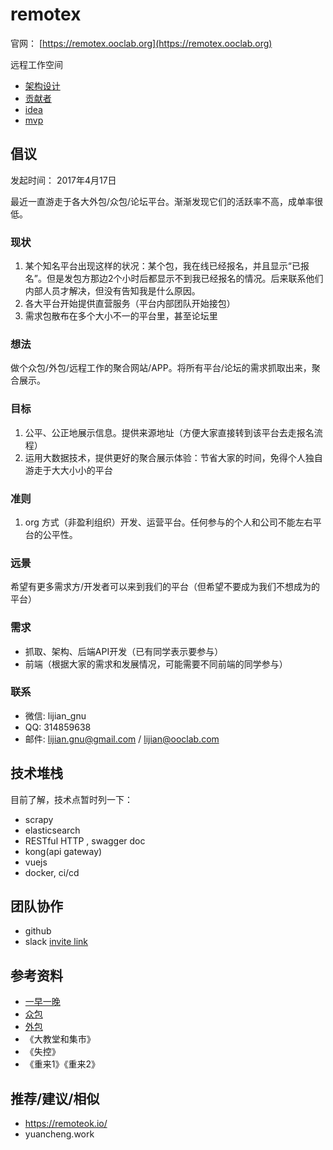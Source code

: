 # remotex

官网： [https://remotex.ooclab.org](https://remotex.ooclab.org)

远程工作空间

- [架构设计](docs/design/remotex-arch.md)
- [贡献者](contributors.md)
- [idea](idea.md)
- [mvp](mvp.md)

## 倡议

发起时间： 2017年4月17日

最近一直游走于各大外包/众包/论坛平台。渐渐发现它们的活跃率不高，成单率很低。

### 现状

1. 某个知名平台出现这样的状况：某个包，我在线已经报名，并且显示“已报名”。但是发包方那边2个小时后都显示不到我已经报名的情况。后来联系他们内部人员才解决，但没有告知我是什么原因。
2. 各大平台开始提供直营服务（平台内部团队开始接包）
3. 需求包散布在多个大小不一的平台里，甚至论坛里

### 想法

做个众包/外包/远程工作的聚合网站/APP。将所有平台/论坛的需求抓取出来，聚合展示。

### 目标

1. 公平、公正地展示信息。提供来源地址（方便大家直接转到该平台去走报名流程）
2. 运用大数据技术，提供更好的聚合展示体验：节省大家的时间，免得个人独自游走于大大小小的平台

### 准则

1. org 方式（非盈利组织）开发、运营平台。任何参与的个人和公司不能左右平台的公平性。

### 远景

希望有更多需求方/开发者可以来到我们的平台（但希望不要成为我们不想成为的平台）

### 需求

- 抓取、架构、后端API开发（已有同学表示要参与）
- 前端（根据大家的需求和发展情况，可能需要不同前端的同学参与）

### 联系

- 微信: lijian_gnu
- QQ: 314859638
- 邮件: lijian.gnu@gmail.com / lijian@ooclab.com

## 技术堆栈

目前了解，技术点暂时列一下：

- scrapy
- elasticsearch
- RESTful HTTP , swagger doc
- kong(api gateway)
- vuejs
- docker, ci/cd

## 团队协作

- github
- slack [invite link](http://t.cn/RXxTqF0)

## 参考资料

- [一早一晚](http://yizaoyiwan.com/)
- [众包](https://zh.wikipedia.org/wiki/%E4%BC%97%E5%8C%85)
- [外包](https://zh.wikipedia.org/wiki/%E5%A4%96%E5%88%A4)
- 《大教堂和集市》
- 《失控》
- 《重来1》《重来2》

## 推荐/建议/相似

- https://remoteok.io/
- yuancheng.work
